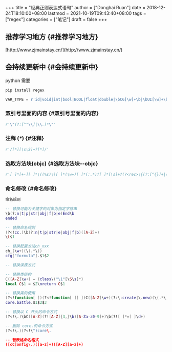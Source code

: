 +++
title = "经典正则表达式语句"
author = ["Donghai Ruan"]
date = 2018-12-24T18:10:00+08:00
lastmod = 2021-10-19T09:43:40+08:00
tags = ["regex"]
categories = ["笔记"]
draft = false
+++

## 推荐学习地方 {#推荐学习地方}

[http://www.zjmainstay.cn/](http://www.zjmainstay.cn/)


## 会持续更新中 {#会持续更新中}

python 需要

```python
pip install regex
```

```python
VAR_TYPE = r'id|void|int|bool|BOOL|float|double|\bCG[\w]+\b|\bUI[\w]+\b|\bNS[\w]+\b|[\w]+[ ]*\*[ ]*'
```


### 双引号里面的内容 {#双引号里面的内容}

```python
r'\"(?:[^"\\]|\\.)*\"'
```


### 注释 (_****\*****_) {#注释}

```python
r'/[*][\s\S]+?[*]/'
```


### 选取方法块(objc) {#选取方法块--objc}

```python
r'[ ]*[+-][ ]*\((%s)\)[ ]*(\w+)[ ]*(:.*)?[ ]*[\s]+?(?<rec>\{(?:[^{}]+|(?&rec))*\})' % VAR_TYPE
```


### 命名修改 {#命名修改}

```lua
命名规则

-- 替换可能为关键字的对象为指定字符串
\b(?:n|t|p|str|obj|f|b|e)End\b
ended

-- 替换命名规则
(?<!cc.)\b(?:n|t|p|str|e|obj|f|b)([A-Z]+)
\L$1

-- 替换配置方法ch_xxx
ch_(\w+)(\(.*\))
cfg["formula"].$1$2

-- 替换读表方式

-- 替换类结构
C([A-Z]\w+) = (class\("\1"[\S\s]*)
local C$1 = $2\nreturn C$1

-- 替换类的使用
(?<!function[ ])(?<!function[ ][ ])C([A-Z]\w+)(?:\:create|\.new)(\(.*\))
core.battle.$1$2$3

-- 替换以 C 开头的命令方式
(?<!\.)\bC([A-Z](?![A-Z]{3,}\b)[A-Za-z0-9]+)\b(?![ ]*=[ ]\d+)

-- 删除 core.的命令方式
(?<!\.)(?<!\")core\.

-- 替表格命名格式
([cC]onfig\.)([a-z]+)([A-Z][a-z]+)
```
